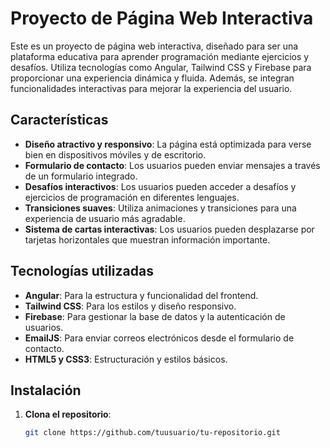 # Proyecto de Página Web Interactiva

Este es un proyecto de página web interactiva, diseñado para ser una plataforma educativa para aprender programación mediante ejercicios y desafíos. Utiliza tecnologías como Angular, Tailwind CSS y Firebase para proporcionar una experiencia dinámica y fluida. Además, se integran funcionalidades interactivas para mejorar la experiencia del usuario.

## Características

- **Diseño atractivo y responsivo**: La página está optimizada para verse bien en dispositivos móviles y de escritorio.
- **Formulario de contacto**: Los usuarios pueden enviar mensajes a través de un formulario integrado.
- **Desafíos interactivos**: Los usuarios pueden acceder a desafíos y ejercicios de programación en diferentes lenguajes.
- **Transiciones suaves**: Utiliza animaciones y transiciones para una experiencia de usuario más agradable.
- **Sistema de cartas interactivas**: Los usuarios pueden desplazarse por tarjetas horizontales que muestran información importante.

## Tecnologías utilizadas

- **Angular**: Para la estructura y funcionalidad del frontend.
- **Tailwind CSS**: Para los estilos y diseño responsivo.
- **Firebase**: Para gestionar la base de datos y la autenticación de usuarios.
- **EmailJS**: Para enviar correos electrónicos desde el formulario de contacto.
- **HTML5 y CSS3**: Estructuración y estilos básicos.

## Instalación

1. **Clona el repositorio**:
   ```bash
   git clone https://github.com/tuusuario/tu-repositorio.git
